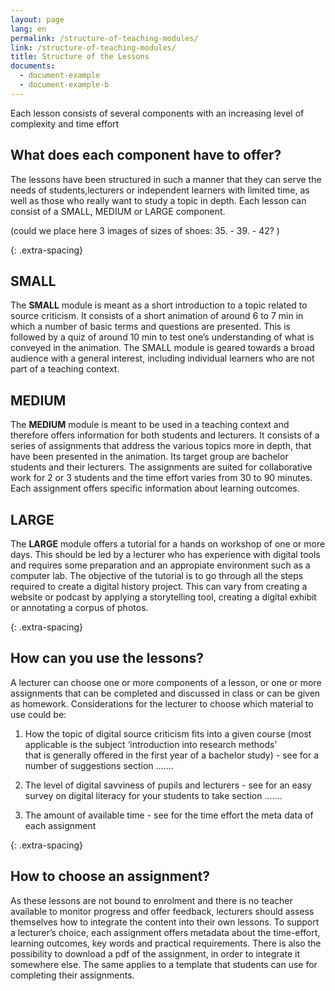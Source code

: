 ```yaml
---
layout: page
lang: en
permalink: /structure-of-teaching-modules/
link: /structure-of-teaching-modules/
title: Structure of the Lessons
documents:
  - document-example
  - document-example-b
---
```


Each lesson consists of several components with an increasing level of complexity and time effort   

<!-- more -->

## What does each component have to offer?

The lessons have been structured in such a manner that they can serve the needs of students,lecturers or independent learners with limited time, as well as those who really want to study a topic in depth. Each lesson can consist of a SMALL, MEDIUM or LARGE component.

(could we place here 3 images of sizes of shoes: 35.  -    39.   -   42? )


{: .extra-spacing}
## SMALL   
The **SMALL** module is meant as a short introduction to a topic related to source criticism. It consists of a short animation of around 6 to 7 min in which a number of basic terms and questions are presented. This is followed by a quiz of around 10 min to test one’s understanding of what is conveyed in the animation. The SMALL module is geared towards a broad audience with a general interest, including individual learners who are not part of a teaching context.


## MEDIUM  
The **MEDIUM** module is meant to be used in a teaching context and therefore offers information for both students and lecturers. It consists of a series of assignments that address the various topics more in depth, that have been presented in the animation. Its target group are bachelor students and their lecturers. The assignments are suited for collaborative work for 2 or 3 students and the time effort varies from 30 to 90 minutes. Each assignment offers specific information about learning outcomes.


## LARGE
The **LARGE** module offers a tutorial for a hands on workshop of one or more days. This should be led by a lecturer who has experience with digital tools and requires some preparation and an appropiate environment such as a computer lab.
The objective of the tutorial is to go through all the steps required to create a digital history project. This can vary from creating a  website or podcast by applying a storytelling tool, creating a digital exhibit or annotating a corpus of photos.

{: .extra-spacing}
## How can you use the lessons?

A lecturer can choose one or more components of a lesson, or one or more assignments that can be completed and discussed in class or can be given as homework. Considerations for the lecturer to choose which material to use could be:  

1. How the topic of digital source criticism fits into a given course (most applicable is the subject ‘introduction into research methods’   
that is generally offered in the first year of a bachelor study) - see for a number of suggestions section .......

2. The level of digital savviness of pupils and lecturers - see for an easy survey on digital literacy for your students to take section .......

3. The amount of available time - see for the time effort the meta data of each assignment

{: .extra-spacing}
## How to choose an assignment?

As these lessons are not bound to enrolment and there is no teacher available to monitor progress and offer feedback, lecturers should assess themselves how to integrate the content into their own lessons. To support a lecturer’s choice, each assignment offers metadata about the time-effort, learning outcomes, key words and practical requirements. There is also the possibility to download a pdf of the assignment, in order to integrate it somewhere else. The same applies to a template that students can use for completing their assignments.

